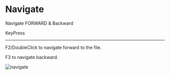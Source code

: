 # Navigate

Navigate FORWARD & Backward

KeyPress
________

F2/DoubleClick to navigate forward to the file.

F3 to navigate backward.


![navigate](https://github.com/skandasoft/navigate/blob/master/navigate.gif?raw=true)
